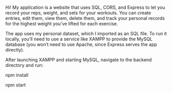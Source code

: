 Hi! My application is a website that uses SQL, CORS, and Express to let you record your reps, weight, and sets for your workouts. You can create entries, edit them, view them, delete them, and track your personal records for the highest weight you’ve lifted for each exercise.

The app uses my personal dataset, which I imported as an SQL file. To run it locally, you’ll need to use a service like XAMPP to provide the MySQL database (you won’t need to use Apache, since Express serves the app directly).

After launching XAMPP and starting MySQL, navigate to the backend directory and run:

npm install

npm start
